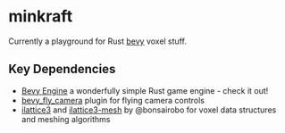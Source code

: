 # minkraft

Currently a playground for Rust [bevy](https://bevyengine.org/) voxel stuff.

## Key Dependencies

* [Bevy Engine](https://bevyengine.org/) a wonderfully simple Rust game engine - check it out!
* [bevy_fly_camera](https://github.com/mcpar-land/bevy_fly_camera) plugin for flying camera controls
* [ilattice3](https://github.com/bonsairobo/ilattice3) and [ilattice3-mesh](https://github.com/bonsairobo/ilattice3-mesh) by @bonsairobo for voxel data structures and meshing algorithms
